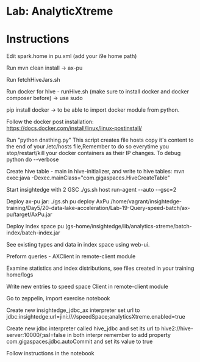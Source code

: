 # Lab: AnalyticXtreme

# Instructions

Edit spark.home in pu.xml (add your i9e home path)

Run mvn clean install -> ax-pu

Run fetchHiveJars.sh <path to ZIP you will run gs_home>

Run docker for hive - runHive.sh (make sure to install docker and docker composer before) -> use sudo

pip install docker -> to be able to import docker module from python.

Follow the docker post installation:
https://docs.docker.com/install/linux/linux-postinstall/

Run "python dnsthing.py" This script creates file hosts copy it's content to the end of your /etc/hosts file,Remember to do so everytime you stop/restart/kill your docker containers as their IP changes.
To debug python do --verbose

Create hive table - main in hive-initializer, and write to hive tables:
mvn exec:java -Dexec.mainClass="com.gigaspaces.HiveCreateTable"

Start insightedge with 2 GSC ./gs.sh host run-agent --auto --gsc=2

Deploy ax-pu jar:
./gs.sh pu deploy AxPu /home/vagrant/insightedge-training/Day5/20-data-lake-acceleration/Lab-19-Query-speed-batch/ax-pu/target/AxPu.jar

Deploy index space pu (gs-home/insightedge/lib/analytics-xtreme/batch-index/batch-index.jar

See existing types and data in index space using web-ui.
 
Preform queries - AXClient in remote-client module

Examine statistics and index distributions, see files created in your training home/logs

Write new entries to speed space Client in remote-client module

Go to zeppelin, import exercise notebook

Create new insightedge_jdbc_ax interpreter set url to jdbc:insightedge:url=jini://*/*/speedSpace;analyticsXtreme.enabled=true

Create new  jdbc interpreter called hive_jdbc and set its  url to hive2://hive-server:10000/;ssl=false in both interpr remember to add property com.gigaspaces.jdbc.autoCommit and set its value to true

Follow instructions in the notebook 
